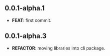 ## 0.0.1-alpha.1

 - **FEAT**: first commit.

## 0.0.1-alpha.3

 - **REFACTOR**: moving libraries into cli package.


